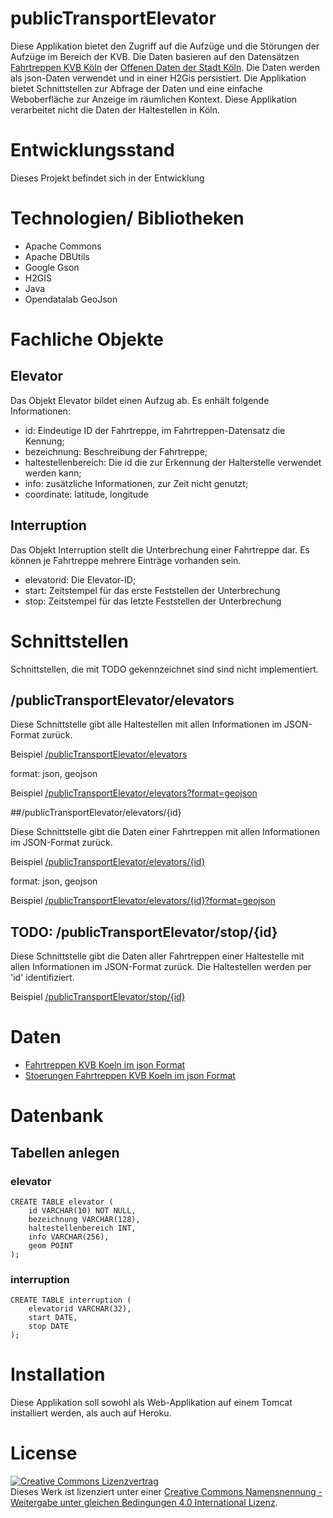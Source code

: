 # publicTransportElevator

Diese Applikation bietet den Zugriff auf die Aufzüge und die Störungen der Aufzüge im Bereich der KVB. Die Daten basieren auf den Datensätzen [Fahrtreppen KVB Köln](https://offenedaten-koeln.de/dataset/fahrtreppen-kvb-koeln) der [Offenen Daten der Stadt Köln](https://www.offenedaten-koeln.de/). Die Daten werden als json-Daten verwendet und in einer H2Gis persistiert. Die Applikation bietet Schnittstellen zur Abfrage der Daten und eine einfache Weboberfläche zur Anzeige im räumlichen Kontext. Diese Applikation verarbeitet nicht die Daten der Haltestellen in Köln.

# Entwicklungsstand

Dieses Projekt befindet sich in der Entwicklung

# Technologien/ Bibliotheken

- Apache Commons
- Apache DBUtils
- Google Gson
- H2GIS
- Java
- Opendatalab GeoJson

# Fachliche Objekte

## Elevator

Das Objekt Elevator bildet einen Aufzug ab. Es enhält folgende Informationen:

- id: Eindeutige ID der Fahrtreppe, im Fahrtreppen-Datensatz die Kennung;
- bezeichnung: Beschreibung der Fahrtreppe;
- haltestellenbereich: Die id die zur Erkennung der Halterstelle verwendet werden kann;
- info: zusätzliche Informationen, zur Zeit nicht genutzt;
- coordinate: latitude, longitude

## Interruption

Das Objekt Interruption stellt die Unterbrechung einer Fahrtreppe dar. Es können je Fahrtreppe mehrere Einträge vorhanden sein.

- elevatorid: Die Elevator-ID; 
- start: Zeitstempel für das erste Feststellen der Unterbrechung
- stop: Zeitstempel für das letzte Feststellen der Unterbrechung

# Schnittstellen

Schnittstellen, die mit TODO gekennzeichnet sind sind nicht implementiert.

## /publicTransportElevator/elevators

Diese Schnittstelle gibt alle Haltestellen mit allen Informationen im JSON-Format zurück.

Beispiel [/publicTransportElevator/elevators](http://localhost:8080/publicTransportElevator/elevators)

format: json, geojson

Beispiel [/publicTransportElevator/elevators?format=geojson](http://localhost:8080/publicTransportElevator/elevators?format=geojson)

##/publicTransportElevator/elevators/{id}

Diese Schnittstelle gibt die Daten einer Fahrtreppen mit allen Informationen im JSON-Format zurück.

Beispiel [/publicTransportElevator/elevators/{id}](http://localhost:8080/publicTransportElevator/elevators/001-51)

format: json, geojson

Beispiel [/publicTransportElevator/elevators/{id}?format=geojson](http://localhost:8080/publicTransportElevator/elevators/001-51?format=geojson)

## TODO: /publicTransportElevator/stop/{id}

Diese Schnittstelle gibt die Daten aller Fahrtreppen einer Haltestelle mit allen Informationen im JSON-Format zurück. Die Haltestellen werden per 'id' identifiziert.

Beispiel [/publicTransportElevator/stop/{id}](http://localhost:8080/publicTransportElevator/stop/001-51)

# Daten

- [Fahrtreppen KVB Koeln im json Format](https://online-service.kvb-koeln.de/geoserver/OPENDATA/ows?service=WFS&version=1.0.0&request=GetFeature&typeName=ODENDATA%3Afahrtreppen&outputFormat=application/json)
- [Stoerungen Fahrtreppen KVB Koeln im json Format](https://online-service.kvb-koeln.de/geoserver/OPENDATA/ows?service=WFS&version=1.0.0&request=GetFeature&typeName=ODENDATA%3Afahrtreppen_gestoert&outputFormat=application/json)

# Datenbank

## Tabellen anlegen

### elevator

	CREATE TABLE elevator (
	    id VARCHAR(10) NOT NULL,
	    bezeichnung VARCHAR(128),
	    haltestellenbereich INT,
	    info VARCHAR(256),
	    geom POINT
	);

### interruption

	CREATE TABLE interruption (
	    elevatorid VARCHAR(32),
	    start DATE,
	    stop DATE
	);	

# Installation

Diese Applikation soll sowohl als Web-Applikation auf einem Tomcat installiert werden, als auch auf Heroku.

# License

<a rel="license" href="http://creativecommons.org/licenses/by-sa/4.0/"><img alt="Creative Commons Lizenzvertrag" style="border-width:0" src="https://i.creativecommons.org/l/by-sa/4.0/88x31.png" /></a><br />Dieses Werk ist lizenziert unter einer <a rel="license" href="http://creativecommons.org/licenses/by-sa/4.0/">Creative Commons Namensnennung - Weitergabe unter gleichen Bedingungen 4.0 International Lizenz</a>.
